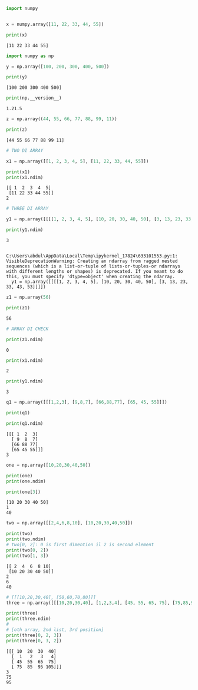 ```python
import numpy


x = numpy.array([11, 22, 33, 44, 55])

print(x)
```

    [11 22 33 44 55]
    


```python
import numpy as np

y = np.array([100, 200, 300, 400, 500])

print(y)
```

    [100 200 300 400 500]
    


```python
print(np.__version__)
```

    1.21.5
    


```python
z = np.array((44, 55, 66, 77, 88, 99, 11))

print(z)
```

    [44 55 66 77 88 99 11]
    


```python
# TWO DI ARRAY
```


```python
x1 = np.array([[1, 2, 3, 4, 5], [11, 22, 33, 44, 55]])

print(x1)
print(x1.ndim)
```

    [[ 1  2  3  4  5]
     [11 22 33 44 55]]
    2
    


```python
# THREE DI ARRAY
```


```python
y1 = np.array([[[[1, 2, 3, 4, 5], [10, 20, 30, 40, 50], [3, 13, 23, 33, 43, 53]]]])

print(y1.ndim)
```

    3
    

    C:\Users\abdul\AppData\Local\Temp\ipykernel_17824\633101553.py:1: VisibleDeprecationWarning: Creating an ndarray from ragged nested sequences (which is a list-or-tuple of lists-or-tuples-or ndarrays with different lengths or shapes) is deprecated. If you meant to do this, you must specify 'dtype=object' when creating the ndarray.
      y1 = np.array([[[[1, 2, 3, 4, 5], [10, 20, 30, 40, 50], [3, 13, 23, 33, 43, 53]]]])
    


```python
z1 = np.array(56)

print(z1)
```

    56
    


```python
# ARRAY DI CHECK
```


```python
print(z1.ndim)
```

    0
    


```python
print(x1.ndim)
```

    2
    


```python
print(y1.ndim)
```

    3
    


```python
q1 = np.array([[[1,2,3], [9,8,7], [66,88,77], [65, 45, 55]]])

print(q1)

print(q1.ndim)
```

    [[[ 1  2  3]
      [ 9  8  7]
      [66 88 77]
      [65 45 55]]]
    3
    


```python
one = np.array([10,20,30,40,50])

print(one)
print(one.ndim)

print(one[3])
```

    [10 20 30 40 50]
    1
    40
    


```python
two = np.array([[2,4,6,8,10], [10,20,30,40,50]])

print(two)
print(two.ndim)
# two[0, 2]: 0 is first dimention il 2 is second element
print(two[0, 2])
print(two[1, 3])
```

    [[ 2  4  6  8 10]
     [10 20 30 40 50]]
    2
    6
    40
    


```python
# [[[10,20,30,40], [50,60,70,80]]]
three = np.array([[[10,20,30,40], [1,2,3,4], [45, 55, 65, 75], [75,85,95,105]]])

print(three)
print(three.ndim)
# 
# [oth array, 2nd list, 3rd position]
print(three[0, 2, 3])
print(three[0, 3, 2])
```

    [[[ 10  20  30  40]
      [  1   2   3   4]
      [ 45  55  65  75]
      [ 75  85  95 105]]]
    3
    75
    95
    


```python

```
